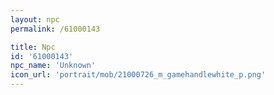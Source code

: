 ```yaml
---
layout: npc
permalink: /61000143

title: Npc
id: '61000143'
npc_name: 'Unknown'
icon_url: 'portrait/mob/21000726_m_gamehandlewhite_p.png'
---
```

